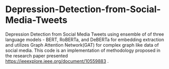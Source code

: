 # Depression-Detection-from-Social-Media-Tweets
Depression Detection from Social Media Tweets using ensemble of of three language models - BERT, RoBERTa, and DeBERTa for embedding extraction and utilizes Graph Attention Network(GAT) for complex graph like data of social media.
This code is an implementation of methodology proposed in the research paper presented https://ieeexplore.ieee.org/document/10559883 .

